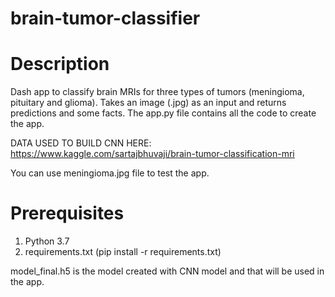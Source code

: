 # brain-tumor-classifier

# Description 

Dash app to classify brain MRIs for three types of tumors (meningioma, pituitary and glioma). Takes an image (.jpg) as an input and returns predictions and some facts. The app.py file contains all the code to create the app. 

DATA USED TO BUILD CNN HERE: https://www.kaggle.com/sartajbhuvaji/brain-tumor-classification-mri

You can use meningioma.jpg file to test the app.

# Prerequisites

1. Python 3.7 
2. requirements.txt (pip install -r requirements.txt)

model_final.h5 is the model created with CNN model and that will be used in the app. 
